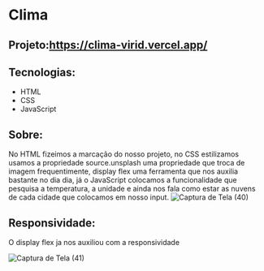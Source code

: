 # Clima

## Projeto:https://clima-virid.vercel.app/

## Tecnologias:
* HTML </br>
* CSS </br>
* JavaScript

## Sobre:

No HTML fizeimos a marcação do nosso projeto, no CSS estilizamos usamos a propriedade source.unsplash uma propriedade que troca de imagem frequentimente, display flex uma ferramenta que 
nos auxilia bastante no dia dia, já o JavaScript colocamos a funcionalidade que pesquisa a temperatura, a unidade e ainda nos fala como estar as nuvens de cada cidade
que colocamos em nosso input.
![Captura de Tela (40)](https://user-images.githubusercontent.com/100521839/227660503-d72e6c1c-54e1-42cc-85b7-a17c65111893.png)


## Responsividade:

O display flex ja nos auxiliou com a responsividade 

![Captura de Tela (41)](https://user-images.githubusercontent.com/100521839/227660447-659360c9-ba84-4c89-8a54-3f9cc259c790.png)
